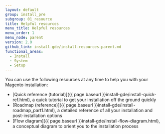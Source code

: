 ```yaml
---
layout: default
group: install_pre
subgroup: 01_resource
title: Helpful resources
menu_title: Helpful resources
menu_order: 1
menu_node: parent
version: 2.0
github_link: install-gde/install-resources-parent.md
functional_areas:
  - Install
  - System
  - Setup
---
```


You can use the following resources at any time to help you with your Magento installation:

*	[Quick reference (tutorial)]({{ page.baseurl }}install-gde/install-quick-ref.html), a quick tutorial to get your installation off the ground quickly
*	[Roadmap (reference)]({{ page.baseurl }}install-gde/install-roadmap_part1.html), a detailed reference of all your installation and post-installation options
*	[Flow diagram]({{ page.baseurl }}install-gde/install-flow-diagram.html), a conceptual diagram to orient you to the installation process

